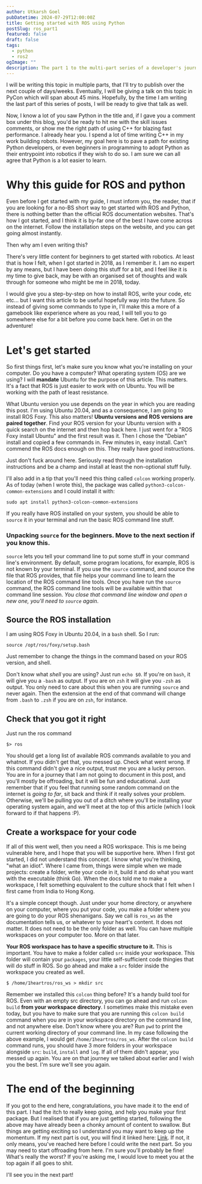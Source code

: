 ```yaml
---
author: Utkarsh Goel
pubDatetime: 2024-07-29T12:00:00Z
title: Getting started with ROS using Python
postSlug: ros_part1
featured: false
draft: false
tags:
  - python
  - ros2
ogImage: ""
description: The part 1 to the multi-part series of a developer's journey with ROS2 and Python
---
```


I will be writing this topic in multiple parts, that I'll try to publish over the next couple of days/weeks. Eventually, I will be giving a talk on this topic in PyCon which will span about 45 mins. Hopefully, by the time I am writing the last part of this series of posts, I will be ready to give that talk as well.

Now, I know a lot of you saw Python in the title and, if I gave you a comment box under this blog, you'd be ready to hit me with the skill issues comments, or show me the right path of using C++ for blazing fast performance. I already hear you. I spend a lot of time writing C++ in my work building robots. However, my goal here is to pave a path for existing Python developers, or even beginners in programming to adopt Python as their entrypoint into robotics if they wish to do so. I am sure we can all agree that Python is a lot easier to learn.

# Why this guide for ROS and python

Even before I get started with my guide, I must inform you, the reader, that if you are looking for a no-BS short way to get started with ROS and Python, there is nothing better than the official ROS documentation websites. That's how I got started, and I think it is by-far one of the best I have come across on the internet. Follow the installation steps on the website, and you can get going almost instantly.

Then why am I even writing this?

There's very little content for beginners to get started with robotics. At least that is how I felt, when I got started in 2018, as I remember it. I am no expert by any means, but I have been doing this stuff for a bit, and I feel like it is my time to give back, may be with an organised set of thoughts and walk through for someone who might be me in 2018, today.

I would give you a step-by-step on how to install ROS, write your code, etc etc... but I want this article to be useful hopefully way into the future. So instead of giving some commands to type in, I'll make this a more of a gamebook like experience where as you read, I will tell you to go somewhere else for a bit before you come back here. Get in on the adventure!

# Let's get started

So first things first, let's make sure you know what you're installing on your computer. Do you have a computer? What operating system (OS) are we using? I will **mandate** Ubuntu for the purpose of this article. This matters. It's a fact that ROS is just easier to work with on Ubuntu. You will be working with the path of least resistance.

What Ubuntu version you use depends on the year in which you are reading this post. I'm using Ubuntu 20.04, and as a consequence, I am going to install ROS Foxy. This also matters! **Ubuntu versions and ROS versions are paired together**. Find your ROS version for your Ubuntu version with a quick search on the internet and then hop back here. I just went for a "ROS Foxy install Ubuntu" and the first result was it. Then I chose the "Debian" install and copied a few commands in. Few minutes in, easy install. Can't commend the ROS docs enough on this. They really have good instructions.

Just don't fuck around here. Seriously read through the installation instructions and be a champ and install at least the non-optional stuff fully.

I'll also add in a tip that you'll need this thing called `colcon` working properly. As of today (when I wrote this), the package was called `python3-colcon-common-extensions` and I could install it with:

```
sudo apt install python3-colcon-common-extensions
```

If you really have ROS installed on your system, you should be able to `source` it in your terminal and run the basic ROS command line stuff.

### Unpacking `source` for the beginners. Move to the next section if you know this.

`source` lets you tell your command line to put some stuff in your command line's environment. By default, some program locations, for example, ROS is not known by your terminal. If you use the `source` command, and source the file that ROS provides, that file helps your command line to learn the location of the ROS command line tools. Once you have run the `source` command, the ROS command line tools will be available within that command line session. _You close that command line window and open a new one, you'll need to `source` again_.

## Source the ROS installation

I am using ROS Foxy in Ubuntu 20.04, in a `bash` shell. So I run:

```
source /opt/ros/foxy/setup.bash
```

Just remember to change the things in the command based on your ROS version, and shell.

Don't know what _shell_ you are using? Just run `echo $0`. If you're on `bash`, it will give you a `-bash` as output. If you are on `zsh` it will give you `-zsh` as output. You only need to care about this when you are running `source` and never again. Then the extension at the end of that command will change from `.bash` to `.zsh` if you are on `zsh`, for instance.

## Check that you got it right

Just run the ros command

```
$> ros
```

You should get a long list of available ROS commands available to you and whatnot. If you didn't get that, you messed up. Check what went wrong. If this command didn't give a nice output, trust me you are a lucky person. You are in for a journey that I am not going to document in this post, and you'll mostly be offroading, but it will be fun and educational. Just remember that if you feel that running some random command on the internet is _going to far_, sit back and think if it really solves your problem. Otherwise, we'll be pulling you out of a ditch where you'll be installing your operating system again, and we'll meet at the top of this article (which I look forward to if that happens :P).

## Create a workspace for your code

If all of this went well, then you need a ROS workspace. This is me being vulnerable here, and I hope that you will be supportive here. When I first got started, I did not understand this concept. I know what you're thinking, "what an idiot". Where I came from, things were simple when we made projects: create a folder, write your code in it, build it and do what you want with the executable (think Go). When the docs told me to make a workspace, I felt something equivalent to the culture shock that I felt when I first came from India to Hong Kong.

It's a simple concept though. Just under your home directory, or anywhere on your computer, where you put your code, you make a folder where you are going to do your ROS shenanigans. Say we call is `ros_ws` as the documentation tells us, or whatever to your heart's content. It does not matter. It does not need to be the only folder as well. You can have multiple workspaces on your computer too. More on that later.

**Your ROS workspace has to have a specific structure to it.** This is important. You have to make a folder called `src` inside your workspace. This folder will contain your `packages`, your little self-sufficient code thingies that will do stuff in ROS. So go ahead and make a `src` folder inside the workspace you created as well.

```
$ /home/1heartros/ros_ws > mkdir src
```

Remember we installed this `colcon` thing before? It's a handy build tool for ROS. Even with an empty src directory, you can go ahead and run `colcon build` **from your workspace directory**. I sometimes make this mistake even today, but you have to make sure that you are running this `colcon build` command when you are in your workspace directory on the command line, and not anywhere else. Don't know where you are? Run `pwd` to print the current working directory of your command line. In my case following the above example, I would get `/home/1heartros/ros_ws`. After the `colcon build` command runs, you should have 3 more folders in your workspace alongside `src`: `build`, `install` and `log`. If all of them didn't appear, you messed up again. You are on that journey we talked about earlier and I wish you the best. I'm sure we'll see you again.

# The end of the beginning

If you got to the end here, congratulations, you have made it to the end of this part. I had the itch to really keep going, and help you make your first package. But I realised that if you are just getting started, following the above may have already been a chonky amount of content to swallow. But things are getting exciting so I understand you may want to keep up the momentum. If my next part is out, you will find it linked here: [Link](/posts/ros_part2). If not, it only means, you've reached here before I could write the next part. So you may need to start offroading from here. I'm sure you'll probably be fine! What's really the worst? If you're asking me, I would love to meet you at the top again if all goes to shit.

I'll see you in the next part!
